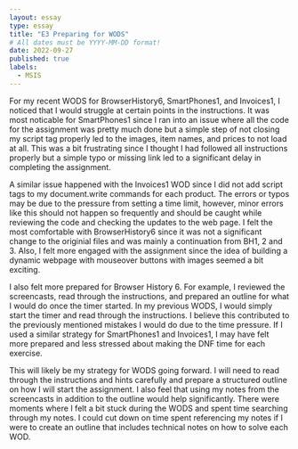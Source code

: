```yaml
---
layout: essay
type: essay
title: "E3 Preparing for WODS"
# All dates must be YYYY-MM-DD format!
date: 2022-09-27
published: true
labels:
  - MSIS
---
```


For my recent WODS for BrowserHistory6, SmartPhones1, and Invoices1, I noticed that I would struggle at certain points in the instructions. It was most noticable for SmartPhones1 since I ran into an issue where all the code for the assignment was pretty much done but a simple step of not closing my script tag properly led to the images, item names, and prices to not load at all. This was a bit frustrating since I thought I had followed all instructions properly but a simple typo or missing link led to a significant delay in completing the assignment. 

A similar issue happened with the Invoices1 WOD since I did not add script tags to my document.write commands for each product. The errors or typos may be due to the pressure from setting a time limit, however, minor errors like this should not happen so frequently and should be caught while reviewing the code and checking the updates to the web page. I felt the most comfortable with BrowserHistory6 since it was not a significant change to the originial files and was mainly a continuation from BH1, 2 and 3. Also, I felt more engaged with the assignment since the idea of building a dynamic webpage with mouseover buttons with images seemed a bit exciting. 

I also felt more prepared for Browser History 6. For example, I reviewed the screencasts, read through the instructions, and prepared an outline for what I would do once the timer started. In my previous WODS, I would simply start the timer and read through the instructions. I believe this contributed to the previously mentioned mistakes I would do due to the time pressure. If I used a similar strategy for SmartPhones1 and Invoices1, I may have felt more prepared and less stressed about making the DNF time for each exercise.

 This will likely be my strategy for WODS going forward. I will need to read through the instructions and hints carefully and prepare a structured outline on how I will start the assignment. I also feel that using my notes from the screencasts in addition to the outline would help significantly. There were moments where I felt a bit stuck during the WODS and spent time searching through my notes. I could cut down on time spent referencing my notes if I were to create an outline that includes technical notes on how to solve each WOD. 

